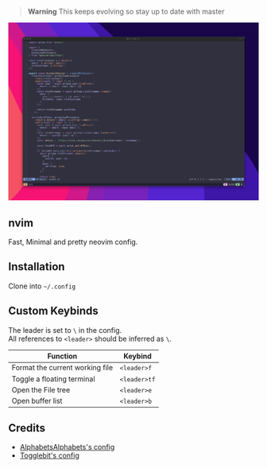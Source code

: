 > **Warning**
> This keeps evolving so stay up to date with master

![image](./nvim_conf.png)

## nvim

Fast, Minimal and pretty neovim config.

## Installation

Clone into `~/.config`

## Custom Keybinds

The leader is set to `\` in the config.<br />
All references to `<leader>` should be inferred as `\`.

|Function|Keybind|
|---|---|
|Format the current working file|`<leader>f`|
|Toggle a floating terminal|`<leader>tf`|
|Open the File tree|`<leader>e`|
|Open buffer list|`<leader>b`|

## Credits

- [AlphabetsAlphabets's config](https://github.com/AlphabetsAlphabets/nvim)
- [Togglebit's config](https://github.com/togglebyte/nvim)
